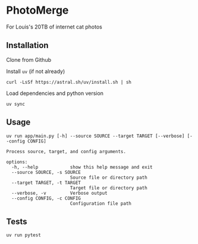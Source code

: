 # PhotoMerge

For Louis's 20TB of internet cat photos

## Installation

Clone from Github

Install `uv` (if not already)

```[bash]
curl -LsSf https://astral.sh/uv/install.sh | sh
```

Load dependencies and python version

```[bash]
uv sync
```

## Usage

```[bash]
uv run app/main.py [-h] --source SOURCE --target TARGET [--verbose] [--config CONFIG]

Process source, target, and config arguments.

options:
  -h, --help            show this help message and exit
  --source SOURCE, -s SOURCE
                        Source file or directory path
  --target TARGET, -t TARGET
                        Target file or directory path
  --verbose, -v         Verbose output
  --config CONFIG, -c CONFIG
                        Configuration file path
```

## Tests

```[bash]
uv run pytest
```
